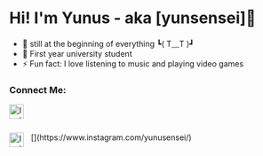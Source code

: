 # Hi! I'm Yunus - aka [yunsensei]👋 


- 🌱 still at the beginning of everything ┗( T﹏T )┛
- 🏫 First year university student
- ⚡ Fun fact: I love listening to music and playing video games

### Connect Me:
[<img align="left" alt="Instagram" width="26px" src="https://github.com/yunusense/yunusense/blob/main/inst.png" style="padding-right:10px;" />](https://www.instagram.com/yunusensei/)

<br />
<br />
<br />
</details>
[<img align="left" alt="Instagram" width="26px" src="https://github.com/yunusense/yunusense/blob/main/inst.png" style="padding-right:10px;" />](https://www.instagram.com/yunusensei/)
